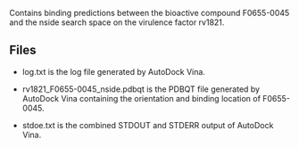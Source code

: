 Contains binding predictions between the bioactive compound F0655-0045 and the nside search space on the virulence factor rv1821.

## Files

- log.txt is the log file generated by AutoDock Vina.

- rv1821_F0655-0045_nside.pdbqt is the PDBQT file generated by AutoDock Vina containing the orientation and binding location of F0655-0045.

- stdoe.txt is the combined STDOUT and STDERR output of AutoDock Vina.

